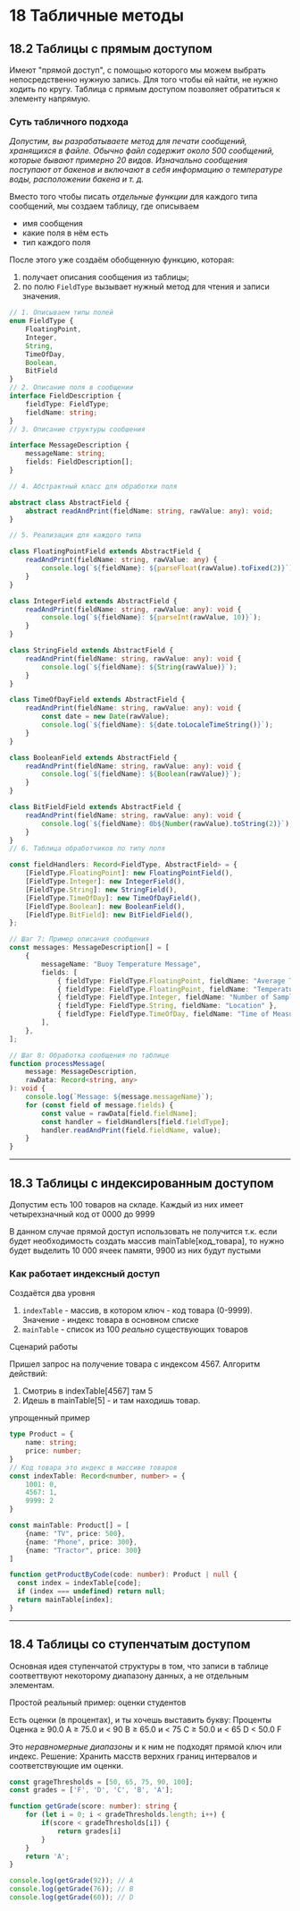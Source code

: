 
# 18 Табличные методы

## 18.2 Таблицы с прямым доступом
Имеют "прямой доступ", с помощью которого мы можем выбрать непосредственно нужную запись.
Для того чтобы ей найти, не нужно ходить по кругу.
Таблица с прямым доступом позволяет обратиться к элементу напрямую.

### Суть табличного подхода
_Допустим, вы разрабатываете метод для печати сообщений, хранящихся в файле.
Обычно файл содержит около 500 сообщений, которые бывают примерно 20 видов.
Изначально сообщения поступают от бакенов и включают в себя информацию о
температуре воды, расположении бакена и т. д._

Вместо того чтобы писать *отдельные функции* для каждого типа сообщений, мы создаем таблицу, где описываем
- имя сообщения
- какие поля в нём есть
- тип каждого поля

После этого уже создаём обобщенную функцию, которая:
1) получает описания сообщения из таблицы;
2) по полю `FieldType` вызывает нужный метод для чтения и записи значения.

```typescript
// 1. Описываем типы полей
enum FieldType {
    FloatingPoint,
    Integer,
    String,
    TimeOfDay,
    Boolean,
    BitField
}
// 2. Описание поля в сообщении
interface FieldDescription {
    fieldType: FieldType;
    fieldName: string;
}
// 3. Описание структуры сообшения 

interface MessageDescription {
    messageName: string;
    fields: FieldDescription[];
}

// 4. Абстрактный класс для обработки поля

abstract class AbstractField {
    abstract readAndPrint(fieldName: string, rawValue: any): void;
}

// 5. Реализация для каждого типа

class FloatingPointField extends AbstractField {
    readAndPrint(fieldName: string, rawValue: any) {
        console.log(`${fieldName}: ${parseFloat(rawValue).toFixed(2)}`);
    }
}

class IntegerField extends AbstractField {
    readAndPrint(fieldName: string, rawValue: any): void {
        console.log(`${fieldName}: ${parseInt(rawValue, 10)}`);
    }
}

class StringField extends AbstractField {
    readAndPrint(fieldName: string, rawValue: any): void {
        console.log(`${fieldName}: ${String(rawValue)}`);
    }
}

class TimeOfDayField extends AbstractField {
    readAndPrint(fieldName: string, rawValue: any): void {
        const date = new Date(rawValue);
        console.log(`${fieldName}: ${date.toLocaleTimeString()}`);
    }
}

class BooleanField extends AbstractField {
    readAndPrint(fieldName: string, rawValue: any): void {
        console.log(`${fieldName}: ${Boolean(rawValue)}`);
    }
}

class BitFieldField extends AbstractField {
    readAndPrint(fieldName: string, rawValue: any): void {
        console.log(`${fieldName}: 0b${Number(rawValue).toString(2)}`);
    }
}
// 6. Таблица обработчиков по типу поля 

const fieldHandlers: Record<FieldType, AbstractField> = {
    [FieldType.FloatingPoint]: new FloatingPointField(),
    [FieldType.Integer]: new IntegerField(),
    [FieldType.String]: new StringField(),
    [FieldType.TimeOfDay]: new TimeOfDayField(),
    [FieldType.Boolean]: new BooleanField(),
    [FieldType.BitField]: new BitFieldField(),
};

// Шаг 7: Пример описания сообщения
const messages: MessageDescription[] = [
    {
        messageName: "Buoy Temperature Message",
        fields: [
            { fieldType: FieldType.FloatingPoint, fieldName: "Average Temperature" },
            { fieldType: FieldType.FloatingPoint, fieldName: "Temperature Range" },
            { fieldType: FieldType.Integer, fieldName: "Number of Samples" },
            { fieldType: FieldType.String, fieldName: "Location" },
            { fieldType: FieldType.TimeOfDay, fieldName: "Time of Measurement" },
        ],
    },
];

// Шаг 8: Обработка сообщения по таблице
function processMessage(
    message: MessageDescription,
    rawData: Record<string, any>
): void {
    console.log(`Message: ${message.messageName}`);
    for (const field of message.fields) {
        const value = rawData[field.fieldName];
        const handler = fieldHandlers[field.fieldType];
        handler.readAndPrint(field.fieldName, value);
    }
}

```
-----
## 18.3 Таблицы с индексированным доступом
Допустим есть 100 товаров на складе. Каждый из них имеет четырехзначный код от 0000 до 9999

В данном случае прямой доступ использовать не получится т.к. если будет необходимость создать массив mainTable[код_товара], то нужно будет выделить 10 000 ячеек памяти, 9900 из них будут пустыми

### Как работает индексный доступ
Создаётся два уровня
1) `indexTable` - массив, в котором ключ - код товара (0-9999). Значение - индекс товара в основном списке
2) `mainTable` - список из 100 _реально_ существующих товаров

Сценарий работы

Пришел запрос на получение товара с индексом 4567.
Алгоритм действий:
1) Смотриь в indexTable[4567] там 5 
2) Идешь в mainTable[5] - и там находишь товар.

упрощенный пример
```typescript
type Product = {
    name: string;
    price: number;
}
// Код товара это индекс в массиве товаров
const indexTable: Record<number, number> = {
    1001: 0,
    4567: 1,
    9999: 2
}

const mainTable: Product[] = [
    {name: "TV", price: 500},
    {name: "Phone", price: 300},
    {name: "Tractor", price: 300}
]

function getProductByCode(code: number): Product | null {
  const index = indexTable[code];
  if (index === undefined) return null;
  return mainTable[index];
}
```
----
## 18.4 Таблицы со ступенчатым доступом
Основная идея ступенчатой структуры в том, что записи в таблице соответтвуют некоторому диапазону данных, а не отдельным элементам.

Простой реальный пример: оценки студентов

Есть оценки (в процентах), и ты хочешь выставить букву:
Проценты	Оценка
≥ 90.0	        A
≥ 75.0 и < 90	B
≥ 65.0 и < 75	C
≥ 50.0 и < 65	D
< 50.0	        F

Это *неравномерные диапазоны* и к ним не подходят прямой ключ или индекс.
Решение:
Хранить масств верхних границ интервалов и соответствующие им оценки.

```typescript
const grageThresholds = [50, 65, 75, 90, 100];
const grades = ['F', 'D', 'C', 'B', 'A'];

function getGrade(score: number): string {
    for (let i = 0; i < gradeThresholds.length; i++) {
        if(score < gradeThresholds[i]) {
            return grades[i]
        }
    }
    return 'A';
}

console.log(getGrade(92)); // A
console.log(getGrade(76)); // B
console.log(getGrade(60)); // D
```